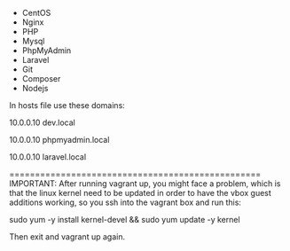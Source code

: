 - CentOS
- Nginx
- PHP
- Mysql
- PhpMyAdmin
- Laravel
- Git
- Composer
- Nodejs
 
In hosts file use these domains:

10.0.0.10 dev.local

10.0.0.10 phpmyadmin.local

10.0.0.10 laravel.local

=================================================
IMPORTANT:
After running vagrant up, you might face a problem, which is that the linux kernel need to be updated in order to have the vbox guest additions working, so you ssh into the vagrant box and run this:

sudo yum -y install kernel-devel && sudo yum update -y kernel

Then exit and vagrant up again.
